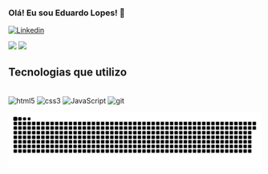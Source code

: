 ### Olá! Eu sou Eduardo Lopes! 🤙
[![Linkedin](https://img.shields.io/badge/LinkedIn-0077B5?style=for-the-badge&logo=linkedin&logoColor=white)]()

<div>
    <img height="200em" src="https://github-readme-stats.vercel.app/api?username=EduardoL0pes&show_icons=true&theme=tokyonight">
    <img height="200em" src="https://github-readme-stats.vercel.app/api/top-langs/?username=EduardoL0pes&size_weight=0.5&count_weight=0.5&theme=tokyonight">
</div>

## Tecnologias que utilizo

<div style="display: inline-block"><br/>
    <img align="center" src="https://img.shields.io/badge/HTML5-E34F26?style=for-the-badge&logo=html5&logoColor=white" alt="html5">
    <img align="center" src="https://img.shields.io/badge/CSS3-1572B6?style=for-the-badge&logo=css3&logoColor=white" alt="css3">
    <img align="center" src="https://img.shields.io/badge/JavaScript-F7DF1E?style=for-the-badge&logo=javascript&logoColor=black" alt="JavaScript">
    <img align="center" src="https://img.shields.io/badge/GIT-E44C30?style=for-the-badge&logo=git&logoColor=white" alt="git">
</div>

![Snake animation](https://github.com/EduardoL0pes/EduardoL0pes/blob/output/github-contribution-grid-snake.svg)
